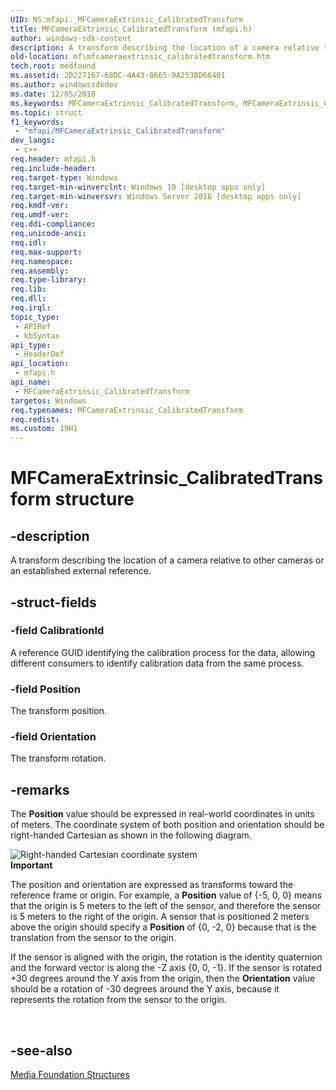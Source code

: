 ```yaml
---
UID: NS:mfapi._MFCameraExtrinsic_CalibratedTransform
title: MFCameraExtrinsic_CalibratedTransform (mfapi.h)
author: windows-sdk-content
description: A transform describing the location of a camera relative to other cameras or an established external reference.
old-location: mf\mfcameraextrinsic_calibratedtransform.htm
tech.root: medfound
ms.assetid: 2D227167-68DC-4A43-8665-9A253BD66401
ms.author: windowssdkdev
ms.date: 12/05/2018
ms.keywords: MFCameraExtrinsic_CalibratedTransform, MFCameraExtrinsic_CalibratedTransform structure [Media Foundation], PMFCameraExtrinsic_CalibratedTransform, PMFCameraExtrinsic_CalibratedTransform structure pointer [Media Foundation], mf.mfcameraextrinsic_calibratedtransform, mfapi/MFCameraExtrinsic_CalibratedTransform, mfapi/PMFCameraExtrinsic_CalibratedTransform
ms.topic: struct
f1_keywords: 
 - "mfapi/MFCameraExtrinsic_CalibratedTransform"
dev_langs:
 - c++
req.header: mfapi.h
req.include-header: 
req.target-type: Windows
req.target-min-winverclnt: Windows 10 [desktop apps only]
req.target-min-winversvr: Windows Server 2016 [desktop apps only]
req.kmdf-ver: 
req.umdf-ver: 
req.ddi-compliance: 
req.unicode-ansi: 
req.idl: 
req.max-support: 
req.namespace: 
req.assembly: 
req.type-library: 
req.lib: 
req.dll: 
req.irql: 
topic_type:
 - APIRef
 - kbSyntax
api_type:
 - HeaderDef
api_location:
 - mfapi.h
api_name:
 - MFCameraExtrinsic_CalibratedTransform
targetos: Windows
req.typenames: MFCameraExtrinsic_CalibratedTransform
req.redist: 
ms.custom: 19H1
---
```


# MFCameraExtrinsic_CalibratedTransform structure


## -description


A transform describing the location of a camera relative to other cameras or an established external reference.


## -struct-fields




### -field CalibrationId

A reference GUID identifying the calibration process for the data, allowing different consumers to identify calibration data from the same process.


### -field Position

The transform position.


### -field Orientation

The transform rotation.


## -remarks



The <b>Position</b> value should be expressed in real-world coordinates in units of meters. The coordinate system of both position and orientation should be right-handed Cartesian as shown in the following diagram. 

<img alt="Right-handed Cartesian coordinate system" src="images/MFCameraExtrinsic_Diagram.png"/>
<div class="alert"><b>Important</b>  <p class="note">The position and orientation are expressed as transforms toward the reference frame or origin. For example, a <b>Position</b> value of {-5, 0, 0} means that the origin is 5 meters to the left of the sensor, and therefore the sensor is 5 meters to the right of the origin. A sensor that is positioned 2 meters above the origin should specify a <b>Position</b> of {0, -2, 0} because that is the translation from the sensor to the origin.

<p class="note">If the sensor is aligned with the origin, the rotation is the identity quaternion and the forward vector is along the -Z axis  {0, 0, -1}. If the sensor is rotated +30 degrees around the Y axis from the origin, then the <b>Orientation</b> value should be a rotation of -30 degrees around the Y axis, because it represents the rotation from the sensor to the origin.

</div>
<div> </div>



## -see-also




<a href="https://docs.microsoft.com/windows/desktop/medfound/media-foundation-structures">Media Foundation Structures</a>
 

 

